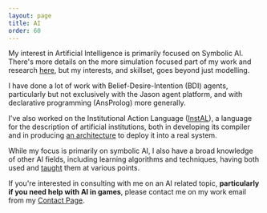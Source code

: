 ```yaml
---
layout: page
title: AI
order: 60
---
```


My interest in Artificial Intelligence is primarily focused on Symbolic AI. There's more details on the more simulation focused part of my work and research [here](simulation), but my interests, and skillset, goes beyond just modelling.

I have done a lot of work with Belief-Desire-Intention (BDI) agents, particularly but not exclusively with the Jason agent platform, and with declarative programming (AnsProlog) more generally.

I've also worked on the Institutional Action Language ([InstAL](https://instsuite.github.io/)), a language for the description of artificial institutions, both in developing its compiler and in producing [an architecture](https://www.ijcai.org/Proceedings/2018/0066.pdf) to deploy it into a real system.

While my focus is primarily on symbolic AI, I also have a broad knowledge of other AI fields, including learning algorithms and techniques, having both used and [taught](teaching) them at various points.

If you're interested in consulting with me on an AI related topic, **particularly if you need help with AI in games**, please contact me on my work email from my [Contact Page](Contact).
